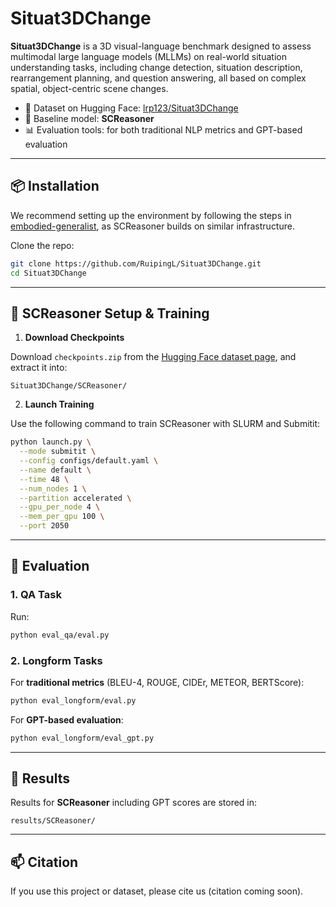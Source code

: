 
# Situat3DChange

**Situat3DChange** is a 3D visual-language benchmark designed to assess multimodal large language models (MLLMs) on real-world situation understanding tasks, including change detection, situation description, rearrangement planning, and question answering, all based on complex spatial, object-centric scene changes.

- 📂 Dataset on Hugging Face: [lrp123/Situat3DChange](https://huggingface.co/datasets/lrp123/Situat3DChange)
- 🤖 Baseline model: **SCReasoner**
- 📊 Evaluation tools: for both traditional NLP metrics and GPT-based evaluation

---

## 📦 Installation

We recommend setting up the environment by following the steps in [embodied-generalist](https://github.com/embodied-generalist/embodied-generalist), as SCReasoner builds on similar infrastructure.

Clone the repo:
```bash
git clone https://github.com/RuipingL/Situat3DChange.git
cd Situat3DChange
```

---

## 🚀 SCReasoner Setup & Training

1. **Download Checkpoints**

Download `checkpoints.zip` from the [Hugging Face dataset page](https://huggingface.co/datasets/lrp123/Situat3DChange/blob/main/checkpoints.zip), and extract it into:
```
Situat3DChange/SCReasoner/
```

2. **Launch Training**

Use the following command to train SCReasoner with SLURM and Submitit:

```bash
python launch.py \
  --mode submitit \
  --config configs/default.yaml \
  --name default \
  --time 48 \
  --num_nodes 1 \
  --partition accelerated \
  --gpu_per_node 4 \
  --mem_per_gpu 100 \
  --port 2050
```

---

## 🧪 Evaluation

### 1. QA Task

Run:
```bash
python eval_qa/eval.py
```

### 2. Longform Tasks

For **traditional metrics** (BLEU-4, ROUGE, CIDEr, METEOR, BERTScore):
```bash
python eval_longform/eval.py
```

For **GPT-based evaluation**:
```bash
python eval_longform/eval_gpt.py
```

---

## 📁 Results

Results for **SCReasoner** including GPT scores are stored in:
```
results/SCReasoner/
```

---

## 📫 Citation

If you use this project or dataset, please cite us (citation coming soon).
